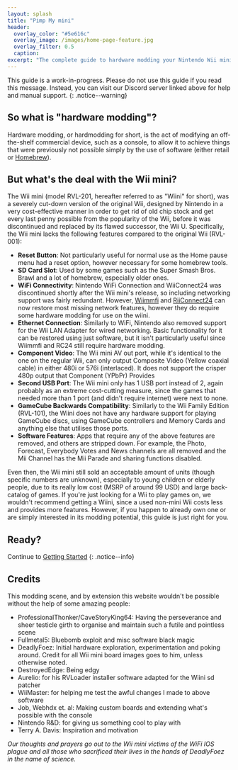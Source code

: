 ```yaml
---
layout: splash
title: "Pimp My mini"
header:
  overlay_color: "#5e616c"
  overlay_image: /images/home-page-feature.jpg
  overlay_filter: 0.5
  caption:
excerpt: "The complete guide to hardware modding your Nintendo Wii mini"
---
```


<!--The guide is also available in other languages! To change the language, please press the icon at top right and change your language.
{: .notice--info}-->

This guide is a work-in-progress. Please do not use this guide if you read this message. Instead, you can visit our Discord server linked above for help and manual support.
{: .notice--warning}

## So what is "hardware modding"?

Hardware modding, or hardmodding for short, is the act of modifying an off-the-shelf commercial device, such as a console, to allow it to achieve things that were previously not possible simply by the use of software (either retail or [Homebrew](https://en.wikipedia.org/wiki/Homebrew_(video_games))).

## But what's the deal with the Wii mini?

The Wii mini (model RVL-201, hereafter referred to as "Wiini" for short), was a severely cut-down version of the original Wii, designed by Nintendo in a very cost-effective manner in order to get rid of old chip stock and get every last penny possible from the popularity of the Wii, before it was discontinued and replaced by its flawed successor, the Wii U. Specifically, the Wii mini lacks the following features compared to the original Wii (RVL-001):

- **Reset Button**: Not particularly useful for normal use as the Home pause menu had a reset option, however necessary for some homebrew tools.
- **SD Card Slot**: Used by some games such as the Super Smash Bros. Brawl and a lot of homebrew, especially older ones.
- **WiFi Connectivity**: Nintendo WiFi Connection and WiiConnect24 was discontinued shortly after the Wii mini's release, so including networking support was fairly redundant. However, [Wiimmfi](https://wiimmfi.de) and [RiiConnect24](https://rc24.xyz) can now restore most missing network features, however they do require some hardware modding for use on the wiini.
- **Ethernet Connection**: Similarly to WiFi, Nintendo also removed support for the Wii LAN Adapter for wired networking. Basic functionality for it can be restored using just software, but it isn't particularly useful since Wiimmfi and RC24 still require hardware modding.  
- **Component Video**: The Wii mini AV out port, while it's identical to the one on the regular Wii, can only output Composite Video (Yellow coaxial cable) in either 480i or 576i (interlaced). It does not support the crisper 480p output that Component (YPbPr) Provides
- **Second USB Port**: The Wii mini only has 1 USB port instead of 2, again probably as an extreme cost-cutting measure, since the games that needed more than 1 port (and didn't require internet) were next to none.
- **GameCube Backwards Compatibility**: Similarly to the Wii Family Edition (RVL-101), the Wiini does not have any hardware support for playing GameCube discs, using GameCube controllers and Memory Cards and anything else that utilises those ports.
- **Software Features**: Apps that require any of the above features are removed, and others are stripped down. For example, the Photo, Forecast, Everybody Votes and News channels are all removed and the Mii Channel has the Mii Parade and sharing functions disabled.

Even then, the Wii mini still sold an acceptable amount of units (though specific numbers are unknown), especially to young children or elderly people, due to its really low cost (MSRP of around 99 USD) and large back-catalog of games. If you're just looking for a Wii to play games on, we wouldn't recommend getting a Wiini, since a used non-mini Wii costs less and provides more features. However, if you happen to already own one or are simply interested in its modding potential, this guide is just right for you.
## Ready?

Continue to [Getting Started](get-started)
{: .notice--info}

## Credits
This modding scene, and by extension this website wouldn't be possible without the help of some amazing people:

- ProfessionalThonker/CaveStoryKing64: Having the perseverance and sheer testicle girth to organise and maintain such a futile and pointless scene
- Fullmetal5: Bluebomb exploit and misc software black magic
- DeadlyFoez: Initial hardware exploration, experimentation and poking around. Credit for all Wii mini board images goes to him, unless otherwise noted.
- DestroyedEdge: Being edgy
- Aurelio: for his RVLoader installer software adapted for the Wiini sd patcher
- WiiMaster: for helping me test the awful changes I made to above software
- Job, Webhdx et. al: Making custom boards and extending what's possible with the console
- Nintendo R&D: for giving us something cool to play with
- Terry A. Davis: Inspiration and motivation

_Our thoughts and prayers go out to the Wii mini victims of the WiFi IOS plague and all those who sacrificed their lives in the hands of DeadlyFoez in the name of science._